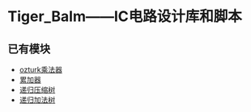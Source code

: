 # Tiger_Balm——IC电路设计库和脚本

## 已有模块

- [ozturk乘法器](ozturk乘法器/)
- [累加器](累加器/)
- [递归压缩树](递归压缩树/)
- [递归加法树](递归加法树/)

